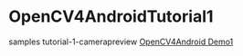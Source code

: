 # OpenCV4AndroidTutorial1
samples tutorial-1-camerapreview
[OpenCV4Android Demo1](http://xiaoyaolml.github.io/2016/05/29/OpenCV4Android%E5%AD%A6%E4%B9%A0%E5%BD%95Demo1/#more)
